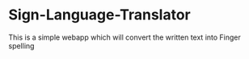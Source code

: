 # Sign-Language-Translator
 This is a simple webapp which will convert the written text into Finger spelling
